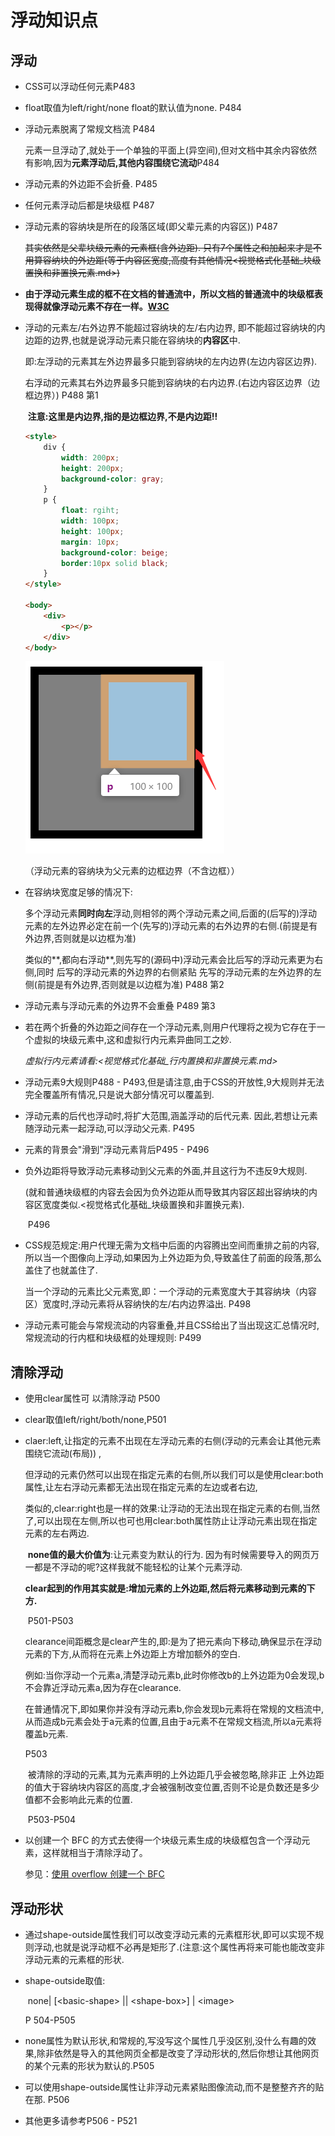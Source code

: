 # 浮动知识点

## 浮动

- CSS可以浮动任何元素P483

- float取值为left/right/none float的默认值为none. P484

- 浮动元素脱离了常规文档流 P484
  
  元素一旦浮动了,就处于一个单独的平面上(异空间),但对文档中其余内容依然有影响,因为**元素浮动后,其他内容围绕它流动**P484

- 浮动元素的外边距不会折叠. P485

- 任何元素浮动后都是块级框 P487

- 浮动元素的容纳块是所在的段落区域(即父辈元素的内容区)) P487
  
  ~~其实依然是父辈块级元素的元素框(含外边距). 只有7个属性之和加起来才是不用算容纳块的外边距(等于内容区宽度,高度有其他情况<视觉格式化基础_块级置换和非置换元素.md>)~~

- **由于浮动元素生成的框不在文档的普通流中，所以文档的普通流中的块级框表现得就像浮动元素不存在一样。[W3C](https://www.w3school.com.cn/css/css_positioning_floating.asp)**

- 浮动的元素左/右外边界不能超过容纳块的左/右内边界, 即不能超过容纳块的内边距的边界,也就是说浮动元素只能在容纳块的**内容区**中.
  
  即:左浮动的元素其左外边界最多只能到容纳块的左内边界(左边内容区边界).
  
  ​     右浮动的元素其右外边界最多只能到容纳块的右内边界.(右边内容区边界（边框边界）) P488 第1
  
  ​    **注意:这里是内边界,指的是边框边界,不是内边距!!**
  
  ```html
  <style>
      div {
          width: 200px;
          height: 200px;
          background-color: gray;
      }
      p {
          float: rgiht;
          width: 100px;
          height: 100px;
          margin: 10px;
          background-color: beige;
          border:10px solid black;
      }
  </style>
  
  <body>
      <div>
          <p></p>
      </div>
  </body>
  ```
  
  ![](/picture/浮动元素的容纳块为父元素的边框边界（不含边框）.png)
  
  （浮动元素的容纳块为父元素的边框边界（不含边框））

- 在容纳块宽度足够的情况下:
  
  ​    多个浮动元素**同时向左**浮动,则相邻的两个浮动元素之间,后面的(后写的)浮动元素的左外边界必定在前一个(先写的)浮动元素的右外边界的右侧.(前提是有外边界,否则就是以边框为准)
  
  ​    类似的**,都向右浮动**,则先写的(源码中)浮动元素会比后写的浮动元素更为右侧,同时 后写的浮动元素的外边界的右侧紧贴 先写的浮动元素的左外边界的左侧(前提是有外边界,否则就是以边框为准) P488 第2

- 浮动元素与浮动元素的外边界不会重叠 P489 第3

- 若在两个折叠的外边距之间存在一个浮动元素,则用户代理将之视为它存在于一个虚拟的块级元素中,这和虚拟行内元素异曲同工之妙.
  
  ​    *虚拟行内元素请看:<视觉格式化基础_行内置换和非置换元素.md>*

- 浮动元素9大规则P488 - P493,但是请注意,由于CSS的开放性,9大规则并无法完全覆盖所有情况,只是说大部分情况可以覆盖到.

- 浮动元素的后代也浮动时,将扩大范围,涵盖浮动的后代元素. 因此,若想让元素随浮动元素一起浮动,可以浮动父元素. P495

- 元素的背景会"滑到"浮动元素背后P495 - P496

- 负外边距将导致浮动元素移动到父元素的外面,并且这行为不违反9大规则.
  
  ​    (就和普通块级框的内容去会因为负外边距从而导致其内容区超出容纳块的内容区宽度类似.<视觉格式化基础_块级置换和非置换元素).
  
  ​    P496

- CSS规范规定:用户代理无需为文档中后面的内容腾出空间而重排之前的内容,所以当一个图像向上浮动,如果因为上外边距为负,导致盖住了前面的段落,那么盖住了也就盖住了.
  
  当一个浮动的元素比父元素宽,即：一个浮动的元素宽度大于其容纳块（内容区）宽度时,浮动元素将从容纳快的左/右内边界溢出. P498

- 浮动元素可能会与常规流动的内容重叠,并且CSS给出了当出现这汇总情况时,常规流动的行内框和块级框的处理规则: P499

## 清除浮动

- 使用clear属性可 以清除浮动 P500

- clear取值left/right/both/none,P501

- claer:left,让指定的元素不出现在左浮动元素的右侧(浮动的元素会让其他元素围绕它流动(布局)) ,
  
  ​    但浮动的元素仍然可以出现在指定元素的右侧,所以我们可以是使用clear:both属性,让左右浮动元素都无法出现在指定元素的左边或者右边,
  
  ​    类似的,clear:right也是一样的效果:让浮动的无法出现在指定元素的右侧,当然了,可以出现在左侧,所以也可也用clear:both属性防止让浮动元素出现在指定元素的左右两边. 
  
  ​    **none值的最大价值为**:让元素变为默认的行为. 因为有时候需要导入的网页万一都是不浮动的呢?这样我就不能轻松的让某个元素浮动.
  
  ​    **clear起到的作用其实就是:增加元素的上外边距,然后将元素移动到元素的下方.**
  
  ​    P501-P503
  
  ​    clearance间距概念是clear产生的,即:是为了把元素向下移动,确保显示在浮动元素的下方,从而将在元素上外边距上方增加额外的空白. 
  
  ​    例如:当你浮动一个元素a,清楚浮动元素b,此时你修改b的上外边距为0会发现,b不会靠近浮动元素a,因为存在clearance.
  
  ​    在普通情况下,即如果你并没有浮动元素b,你会发现b元素将在常规的文档流中,从而造成b元素会处于a元素的位置,且由于a元素不在常规文档流,所以a元素将覆盖b元素.
  
  P503
  
  ​    被清除的浮动的元素,其为元素声明的上外边距几乎会被忽略,除非正 上外边距的值大于容纳块内容区的高度,才会被强制改变位置,否则不论是负数还是多少值都不会影响此元素的位置.
  
  ​    P503-P504

- 以创建一个 BFC 的方式去使得一个块级元素生成的块级框包含一个浮动元素，这样就相当于清除浮动了。
  
  参见：[使用 overflow 创建一个 BFC](https://developer.mozilla.org/zh-CN/docs/Web/Guide/CSS/Block_formatting_context#%E4%BD%BF%E7%94%A8overflow_auto)

## 浮动形状

- 通过shape-outside属性我们可以改变浮动元素的元素框形状,即可以实现不规则浮动,也就是说浮动框不必再是矩形了.(注意:这个属性再将来可能也能改变非浮动元素的元素框的形状.

- shape-outside取值:
  
  ​     none| [\<basic-shape> || \<shape-box>] | \<image>
  
  P 504-P505

- none属性为默认形状,和常规的,写没写这个属性几乎没区别,没什么有趣的效果,除非依然是导入的其他网页全都是改变了浮动形状的,然后你想让其他网页的某个元素的形状为默认的.P505

- 可以使用shape-outside属性让非浮动元素紧贴图像流动,而不是整整齐齐的贴在那. P506

- 其他更多请参考P506 - P521
